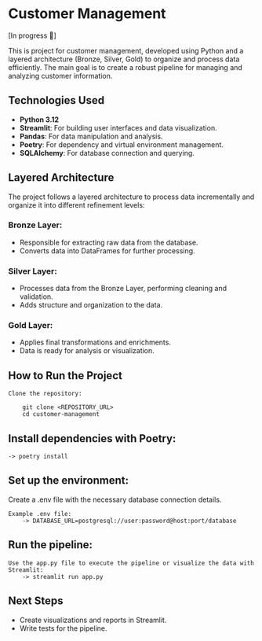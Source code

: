 # Customer Management 

[In progress 🚧]

This is project for customer management, developed using Python and a layered architecture (Bronze, Silver, Gold) to organize and process data efficiently. The main goal is to create a robust pipeline for managing and analyzing customer information.

## Technologies Used

- **Python 3.12**
- **Streamlit**: For building user interfaces and data visualization.
- **Pandas**: For data manipulation and analysis.
- **Poetry**: For dependency and virtual environment management.
- **SQLAlchemy**: For database connection and querying.

## Layered Architecture

The project follows a layered architecture to process data incrementally and organize it into different refinement levels:

### Bronze Layer:
- Responsible for extracting raw data from the database.
- Converts data into DataFrames for further processing.

### Silver Layer:
- Processes data from the Bronze Layer, performing cleaning and validation.
- Adds structure and organization to the data.

### Gold Layer:
- Applies final transformations and enrichments.
- Data is ready for analysis or visualization.

## How to Run the Project
    Clone the repository:

        git clone <REPOSITORY_URL>
        cd customer-management

## Install dependencies with Poetry:
    -> poetry install

## Set up the environment:
Create a .env file with the necessary database connection details.

    Example .env file:
        -> DATABASE_URL=postgresql://user:password@host:port/database

## Run the pipeline:
    Use the app.py file to execute the pipeline or visualize the data with Streamlit:
        -> streamlit run app.py

## Next Steps
- Create visualizations and reports in Streamlit.
- Write tests for the pipeline.
